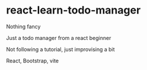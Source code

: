 # react-learn-todo-manager

Nothing fancy

Just a todo manager from a react beginner

Not following a tutorial, just improvising a bit

React, Bootstrap, vite
